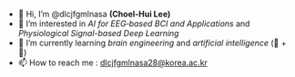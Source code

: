 - 👋 Hi, I’m @dlcjfgmlnasa **(Choel-Hui Lee)**
- 👀 I’m interested in *AI for EEG‐based BCI and Applications* and *Physiological Signal-based Deep Learning*
- 🌱 I’m currently learning *brain engineering* and *artificial intelligence* (🧠 + 🤖)
- 📫 How to reach me : dlcjfgmlnasa28@korea.ac.kr

<!---
dlcjfgmlnasa/dlcjfgmlnasa is a ✨ special ✨ repository because its `README.md` (this file) appears on your GitHub profile.
You can click the Preview link to take a look at your changes.
--->
